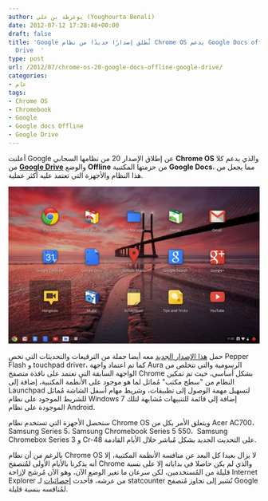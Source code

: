 ```yaml
---
author: يوغرطة بن علي (Youghourta Benali)
date: 2012-07-12 17:28:48+00:00
draft: false
title: 'Google تُطلق إصدارًا جديدًا من نظام Chrome OS يدعم Google Docs offline وGoogle
  Drive  '
type: post
url: /2012/07/chrome-os-20-google-docs-offline-google-drive/
categories:
- عام
tags:
- Chrome OS
- Chromebook
- Google
- Google docs Offline
- Google Drive
---
```


أعلنت Google عن إطلاق الإصدار 20 من نظامها السحابي **Chrome OS** والذي يدعم كلا من **[Google Drive](https://www.it-scoop.com/2012/04/google-drive/)** والوضع **Offline** من حزمتها المكتبية **Google Docs**، مما يجعل من هذا النظام والأجهزة التي تعتمد عليه أكثر عملية.




[![](chrome-os.jpg)
](chrome-os.jpg)




حمل [هذا الإصدار الجديد](http://googlechromereleases.blogspot.fr/2012/07/stable-channel-updates-for-chromebooks.html) معه أيضا جملة من الترقيعات والتحديثات التي تخص Pepper Flash و touchpad driver، كما تم اعتماد واجهة Aura الرسومية والتي تتخلص من الواجهة السابقة التي تعتمد على نافذة متصفح Chrome بشكل أساسي، حيث تم تمكين النظام من "سطح مكتب" مُماثل لما هو موجود على الأنظمة المكتبية، إضافة إلى Launchpad لتسهيل مهمة الوصول إلى تطبيقات، وشريط مهام أسفل الشاشة مُماثل للشريط الموجود على نظام Windows 7 إضافة إلى قائمة للتنبيهات مُشابهة لتلك الموجودة على نظام Android.




ستحصل الأجهزة التي تستخدم نظام Chrome OS ويتعلق الأمر بكل من Acer AC700، Samsung Series 5، Samsung Chromebook Series 5 550،  Samsung Chromebox Series 3 و Cr-48 على التحديث الجديد بشكل مُباشر خلال الأيام القادمة.




بالرغم من أن نظام Chrome OS لا يزال بعيدا كل البعد عن منافسة الأنظمة المكتبية، إلا أنه يذكرنا بالأيام الأولى لمُتصفح Chrome والذي لم يكن حاصلا في بداياته إلا على نسبة قليلة من المُستخدمين، لكن سرعان ما تغير الوضع الآن، وهو الآن مُرشح لإزاحة Internet Explorer من عرشه، فأحدث [إحصائيات](http://gs.statcounter.com/) لـ statcounter تُشير إلى تجاوز مُتصفح Google لمُنافسه بنسبة قليلة.
